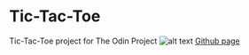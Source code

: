 # Tic-Tac-Toe
Tic-Tac-Toe project for The Odin Project
![alt text](https://hizliresim.com/SCYN3I)
[Github page](https://miknick.github.io/Tic-Tac-Toe/)

